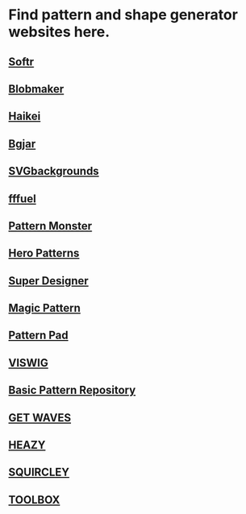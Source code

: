 # Find pattern and shape generator websites here.

## [Softr](https://www.softr.io/tools/svg-shape-generator) 

## [Blobmaker](https://www.blobmaker.app/)

## [Haikei](https://app.haikei.app/)

## [Bgjar](https://bgjar.com/)

## [SVGbackgrounds](https://www.svgbackgrounds.com/)

## [fffuel](https://fffuel.co/)

## [Pattern Monster](https://pattern.monster/)

## [Hero Patterns](https://heropatterns.com/)

## [Super Designer](https://superdesigner.co/)

## [Magic Pattern](https://www.magicpattern.design/)

## [Pattern Pad](https://patternpad.com/)

## [VISWIG](https://www.visiwig.com/patterns/)

## [Basic Pattern Repository](https://patterns.helloyes.dev/)

## [GET WAVES](https://getwaves.io/)

## [HEAZY](https://app.heazy.studio/)

## [SQUIRCLEY](https://squircley.app/)

## [TOOLBOX](https://toolbox.signalsupply.co/)